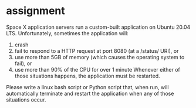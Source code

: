 # assignment

Space X application servers run a custom-built application on Ubuntu 20.04 LTS. Unfortunately, sometimes the application will:
1.	crash
2.	fail to respond to a HTTP request at port 8080 (at a /status/ URI), or
3.	use more than 5GB of memory (which causes the operating system to fail), or
4.	use more than 90% of the CPU for over 1 minute
Whenever either of those situations happens, the application must be restarted.

Please write a linux bash script or Python script that, when run, will automatically terminate and restart the application when any of those situations occur.

